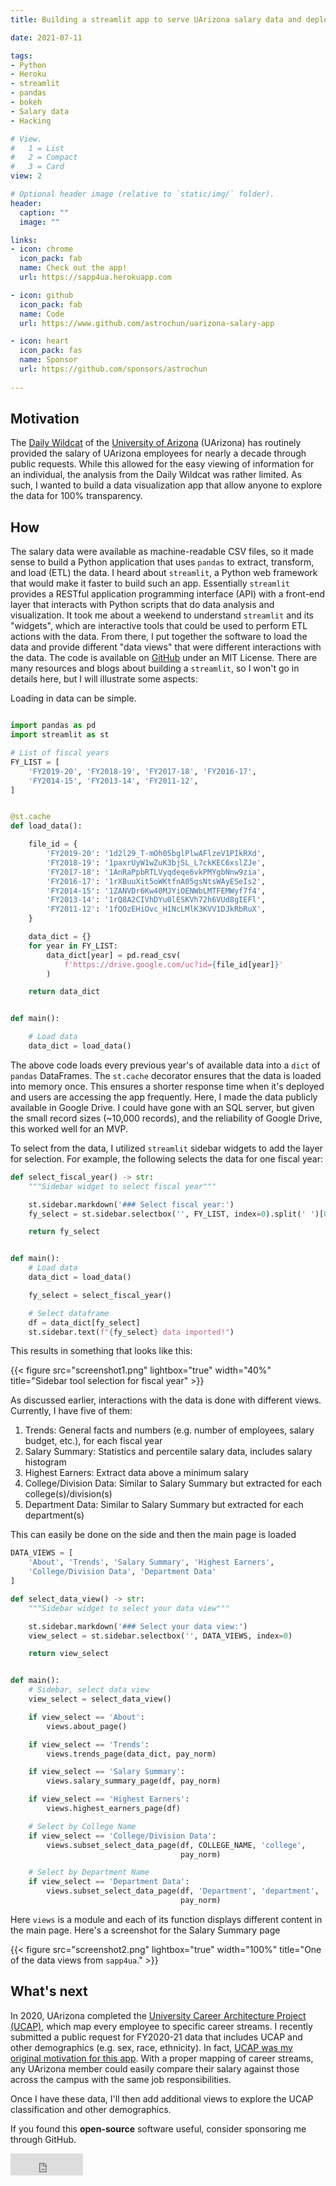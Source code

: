 ```yaml
---
title: Building a streamlit app to serve UArizona salary data and deploying it on Heroku

date: 2021-07-11

tags:
- Python
- Heroku
- streamlit
- pandas
- bokeh
- Salary data
- Hacking

# View.
#   1 = List
#   2 = Compact
#   3 = Card
view: 2

# Optional header image (relative to `static/img/` folder).
header:
  caption: ""
  image: ""

links:
- icon: chrome
  icon_pack: fab
  name: Check out the app!
  url: https://sapp4ua.herokuapp.com

- icon: github
  icon_pack: fab
  name: Code
  url: https://www.github.com/astrochun/uarizona-salary-app

- icon: heart
  icon_pack: fas
  name: Sponsor
  url: https://github.com/sponsors/astrochun
  
---
```


## Motivation 
The [Daily Wildcat](https://www.wildcat.arizona.edu/) of the
[University of Arizona](https://arizona.edu) (UArizona) has routinely provided
the salary of UArizona employees for nearly a decade through public requests.
While this allowed for the easy viewing of information for an individual,
the analysis from the Daily Wildcat was rather limited. As such, I wanted to
build a data visualization app that allow anyone to explore the data for
100% transparency.

## How
The salary data were available as machine-readable CSV files, so it made sense
to build a Python application that uses `pandas` to extract, transform, and
load (ETL) the data. I heard about `streamlit`, a Python web framework that
would make it faster to build such an app. Essentially `streamlit` provides a
RESTful application programming interface (API) with a front-end layer that
interacts with Python scripts that do data analysis and visualization. It
took me about a weekend to understand `streamlit` and its "widgets", which
are interactive tools that could be used to perform ETL actions with the data.
From there, I put together the software to load the data and provide different
"data views" that were different interactions with the data. The code is
available on [GitHub](https://www.github.com/astrochun/uarizona-salary-app)
under an MIT License. There are many resources and blogs about building a
`streamlit`, so I won't go in details here, but I will illustrate some
aspects:

Loading in data can be simple. 

```python

import pandas as pd
import streamlit as st

# List of fiscal years
FY_LIST = [
    'FY2019-20', 'FY2018-19', 'FY2017-18', 'FY2016-17',
    'FY2014-15', 'FY2013-14', 'FY2011-12',
]


@st.cache
def load_data():

    file_id = {
        'FY2019-20': '1d2l29_T-mOh05bglPlwAFlzeV1PIkRXd',
        'FY2018-19': '1paxrUyW1wZuK3bjSL_L7ckKEC6xslZJe',
        'FY2017-18': '1AnRaPpbRTLVyqdeqe6vkPMYgbNnw9zia',
        'FY2016-17': '1rXBuuXit5oWKtfnA05gsNtsWAyESeIs2',
        'FY2014-15': '1ZANVDr6Kw40MJYiOENWbLMTFEMWyf7f4',
        'FY2013-14': '1rQ8A2CIVhDYu0lESKVh72h6VUd8gIEFl',
        'FY2011-12': '1fQOzEHiOvc_H1NcLMlK3KVV1DJkRbRuX',
    }

    data_dict = {}
    for year in FY_LIST:
        data_dict[year] = pd.read_csv(
            f'https://drive.google.com/uc?id={file_id[year]}'
        )

    return data_dict


def main():

    # Load data
    data_dict = load_data()
```

The above code loads every previous year's of available data into a `dict`
of `pandas` DataFrames. The `st.cache` decorator ensures that the data is
loaded into memory once. This ensures a shorter response time when it's
deployed and users are accessing the app frequently. Here, I made the data
publicly available in Google Drive. I could have gone with an SQL server,
but given the  small record sizes (~10,000 records), and the reliability
of Google Drive, this worked well for an MVP.

To select from the data, I utilized `streamlit` sidebar widgets to add the
layer for selection. For example, the following selects the data for one
fiscal year:

```python
def select_fiscal_year() -> str:
    """Sidebar widget to select fiscal year"""

    st.sidebar.markdown('### Select fiscal year:')
    fy_select = st.sidebar.selectbox('', FY_LIST, index=0).split(' ')[0]

    return fy_select


def main():
    # Load data
    data_dict = load_data()

    fy_select = select_fiscal_year()

    # Select dataframe
    df = data_dict[fy_select]
    st.sidebar.text(f"{fy_select} data imported!")
```

This results in something that looks like this:

{{< figure src="screenshot1.png" lightbox="true" width="40%"
    title="Sidebar tool selection for fiscal year" >}}

As discussed earlier, interactions with the data is done with different views.
Currently, I have five of them:
1. Trends: General facts and numbers (e.g. number of employees, salary budget,
   etc.), for each fiscal year
2. Salary Summary: Statistics and percentile salary data, includes salary histogram
3. Highest Earners: Extract data above a minimum salary
4. College/Division Data: Similar to Salary Summary but extracted for each college(s)/division(s)
5. Department Data: Similar to Salary Summary but extracted for each department(s)

This can easily be done on the side and then the main page is loaded

```python
DATA_VIEWS = [
    'About', 'Trends', 'Salary Summary', 'Highest Earners',
    'College/Division Data', 'Department Data'
]

def select_data_view() -> str:
    """Sidebar widget to select your data view"""

    st.sidebar.markdown('### Select your data view:')
    view_select = st.sidebar.selectbox('', DATA_VIEWS, index=0)

    return view_select


def main():
    # Sidebar, select data view
    view_select = select_data_view()

    if view_select == 'About':
        views.about_page()

    if view_select == 'Trends':
        views.trends_page(data_dict, pay_norm)

    if view_select == 'Salary Summary':
        views.salary_summary_page(df, pay_norm)

    if view_select == 'Highest Earners':
        views.highest_earners_page(df)

    # Select by College Name
    if view_select == 'College/Division Data':
        views.subset_select_data_page(df, COLLEGE_NAME, 'college',
                                      pay_norm)

    # Select by Department Name
    if view_select == 'Department Data':
        views.subset_select_data_page(df, 'Department', 'department',
                                      pay_norm)

```

Here `views` is a module and each of its function displays different
content in the main page. Here's a screenshot for the Salary Summary page

{{< figure src="screenshot2.png" lightbox="true" width="100%"
    title="One of the data views from `sapp4ua`." >}}


## What's next
In 2020, UArizona completed the
[University Career Architecture Project (UCAP)](https://hr.arizona.edu/content/university-career-architecture-project-ucap),
which map every employee to specific career streams. I recently submitted
a public request for FY2020-21 data that includes UCAP and other
demographics (e.g. sex, race, ethnicity). In fact,
[UCAP was my original motivation for this app](https://twitter.com/astrochunly/status/1392310191190732802).
With a proper mapping of career streams, any UArizona member could
easily compare their salary against those across the campus with the
same job responsibilities.

Once I have these data, I'll then add additional views to explore
the UCAP classification and other demographics.

If you found this __open-source__ software useful, consider sponsoring me
through GitHub.
<iframe src="https://github.com/sponsors/astrochun/button"
title="Sponsor astrochun" height="35" width="116" style="border: 0;">
</iframe>
